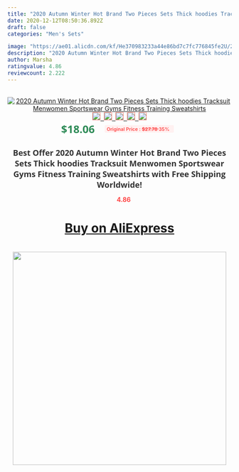 ```yaml
---
title: "2020 Autumn Winter Hot Brand Two Pieces Sets Thick hoodies Tracksuit Menwomen Sportswear Gyms Fitness Training Sweatshirts"
date: 2020-12-12T08:50:36.892Z
draft: false
categories: "Men's Sets"

image: "https://ae01.alicdn.com/kf/He370983233a44e86bd7c7fc776845fe2U/2020-Autumn-Winter-Hot-Brand-Two-Pieces-Sets-Thick-hoodies-Tracksuit-Men-women-Sportswear-Gyms-Fitness.png_220x220.png"
description: "2020 Autumn Winter Hot Brand Two Pieces Sets Thick hoodies Tracksuit Menwomen Sportswear Gyms Fitness Training Sweatshirts"
author: Marsha
ratingvalue: 4.86
reviewcount: 2.222
---
```

<br>
<div style="text-align: center;">
<a href="https://s.click.aliexpress.com/e/_A9yk3F" target="_blank" rel="nofollow noopener noreferrer"><img alt="2020 Autumn Winter Hot Brand Two Pieces Sets Thick hoodies Tracksuit Menwomen Sportswear Gyms Fitness Training Sweatshirts" class="magnifier-image" src="https://ae01.alicdn.com/kf/He370983233a44e86bd7c7fc776845fe2U/2020-Autumn-Winter-Hot-Brand-Two-Pieces-Sets-Thick-hoodies-Tracksuit-Men-women-Sportswear-Gyms-Fitness.png_220x220.png_640x640.jpg">
<br>
<img style="border:1px solid salmon" src="https://ae01.alicdn.com/kf/He370983233a44e86bd7c7fc776845fe2U/2020-Autumn-Winter-Hot-Brand-Two-Pieces-Sets-Thick-hoodies-Tracksuit-Men-women-Sportswear-Gyms-Fitness.png_120x120.jpg">&nbsp;&nbsp;<img style="border:1px solid salmon" src="https://ae01.alicdn.com/kf/H73449301e6254088b2f447465d6e7271Q/2020-Autumn-Winter-Hot-Brand-Two-Pieces-Sets-Thick-hoodies-Tracksuit-Men-women-Sportswear-Gyms-Fitness.png_120x120.jpg">&nbsp;&nbsp;<img style="border:1px solid salmon" src="https://ae01.alicdn.com/kf/H1ecc1fedb41b40d2a25168d7640814c9R/2020-Autumn-Winter-Hot-Brand-Two-Pieces-Sets-Thick-hoodies-Tracksuit-Men-women-Sportswear-Gyms-Fitness.png_120x120.jpg">&nbsp;&nbsp;<img style="border:1px solid salmon" src="https://ae01.alicdn.com/kf/Hc5bdf90c25a34da79173d482639098dfq/2020-Autumn-Winter-Hot-Brand-Two-Pieces-Sets-Thick-hoodies-Tracksuit-Men-women-Sportswear-Gyms-Fitness.png_120x120.jpg">&nbsp;&nbsp;<img style="border:1px solid salmon" src="https://ae01.alicdn.com/kf/Hbc4b23b2d06240e5b20b8619c3945789M/2020-Autumn-Winter-Hot-Brand-Two-Pieces-Sets-Thick-hoodies-Tracksuit-Men-women-Sportswear-Gyms-Fitness.png_120x120.jpg"></a></div><br0>
<div style="text-align: center;"><span style="background-color: white; border: 0px; box-sizing: border-box; color: seagreen; display: inline-block; font-family: &quot;open sans&quot; , &quot;arial&quot; , &quot;helvetica&quot; , sans-serif , &quot;heiti&quot;; font-size: 24px; font-stretch: inherit; font-weight: 700; line-height: inherit; margin: 0px 10px 0px 0px; padding: 0px; vertical-align: middle;">$18.06 </span>
<span style="background: rgb(255 , 241 , 241); border-radius: 3px; border: 0px; box-sizing: border-box; color: #ff4747; display: inline-block; font-family: inherit; font-size: 12px; font-stretch: inherit; font-style: inherit; font-variant: inherit; font-weight: 600; line-height: inherit; margin: 0px; padding: 2px 5px; transform: scale(0.9); vertical-align: middle;">Original Price : <b style="text-decoration: line-through;">$27.78 </b> 35%&nbsp;&nbsp;</span></div>
<h1 style="color: #333333; display: inline-block; font-family: &quot;open sans&quot; , &quot;arial&quot; , &quot;helvetica&quot; , sans-serif , &quot;heiti&quot;; font-size: 18px; font-stretch: inherit; font-weight: 700; text-align: center;">Best Offer 2020 Autumn Winter Hot Brand Two Pieces Sets Thick hoodies Tracksuit Menwomen Sportswear Gyms Fitness Training Sweatshirts with Free Shipping Worldwide!</h1>
<div style="color: #ff4747; text-align: center;">
<img src="https://4.bp.blogspot.com/-M0ZcTcb-5uY/XleCXlxnR4I/AAAAAAAAAEc/OrjgMkXV1oMQFaCRZj5HQwOCBcu3w1FegCPcBGAYYCw/s1600/star.png" style="height: 15px;">&nbsp;<b>4.86</b></div>
<div class="button_cont" align="center"><a class="buynow_a" href="https://s.click.aliexpress.com/e/_A9yk3F" target="_blank" rel="nofollow noopener noreferrer"><H1>Buy on AliExpress</H1></a></div><br>
<div class="separator" style="clear: both; text-align: center;">
<img src="https://lh3.googleusercontent.com/-pTy5HemUv9M/XlePHvY0dAI/AAAAAAAAAE4/0nX5iRUoIWY8eMW9Dpxeirr157OZliDIgCLcBGAsYHQ/s1600/badge.gif" width="480">
</div>
